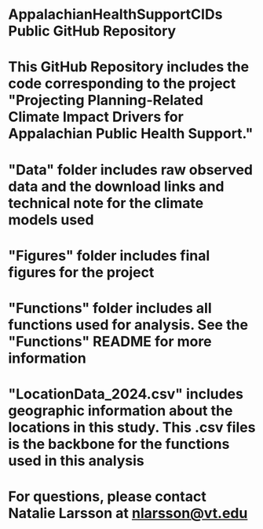 # AppalachianHealthSupportCIDs Public GitHub Repository
#
#
# This GitHub Repository includes the code corresponding to the project "Projecting Planning-Related Climate Impact Drivers for Appalachian Public Health Support."
#
# "Data" folder includes raw observed data and the download links and technical note for the climate models used
# "Figures" folder includes final figures for the project
# "Functions" folder includes all functions used for analysis. See the "Functions" README for more information
# "LocationData_2024.csv" includes geographic information about the locations in this study. This .csv files is the backbone for the functions used in this analysis
#
#
# For questions, please contact Natalie Larsson at nlarsson@vt.edu